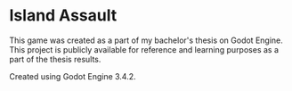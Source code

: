 # Island Assault

This game was created as a part of my bachelor's thesis on Godot Engine. This project is publicly available for reference and learning purposes as a part of the thesis results.

Created using Godot Engine 3.4.2.

